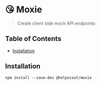 # 😘 Moxie

> Create client side mock API endpoints

## Table of Contents

<!-- START doctoc generated TOC please keep comment here to allow auto update -->
<!-- DON'T EDIT THIS SECTION, INSTEAD RE-RUN doctoc TO UPDATE -->

- [Installation](#installation)

<!-- END doctoc generated TOC please keep comment here to allow auto update -->

## Installation

```
npm install --save-dev @helpscout/moxie
```
